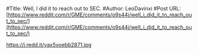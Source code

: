#Title: Well, I did it to reach out to SEC.
#Author: LeoDavinxi
#Post URL: [https://www.reddit.com/r/GME/comments/o9s44j/well_i_did_it_to_reach_out_to_sec/](https://www.reddit.com/r/GME/comments/o9s44j/well_i_did_it_to_reach_out_to_sec/)


https://i.redd.it/yax5voebb2871.jpg